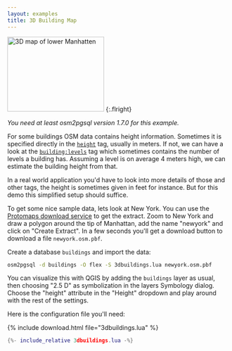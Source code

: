 ```yaml
---
layout: examples
title: 3D Building Map
---
```


<a href="3dbuildings-manhatten.png"><img alt="3D map of lower Manhatten" class="withborder" src="3dbuildings-manhatten.png" width="220" height="170"/></a>
{:.flright}

*You need at least osm2pgsql version 1.7.0 for this example.*

For some buildings OSM data contains height information. Sometimes it is
specified directly in the
[`height`](https://taginfo.openstreetmap.org/keys/height) tag, usually in
meters. If not, we can have a look at the
[`building:levels`](https://taginfo.openstreetmap.org/keys/building:levels) tag
which sometimes contains the number of levels a building has. Assuming a level
is on average 4 meters high, we can estimate the building height from that.

In a real world application you'd have to look into more details of those and
other tags, the height is sometimes given in feet for instance. But for this
demo this simplified setup should suffice.

To get some nice sample data, lets look at New York. You can use the [Protomaps
download service](https://protomaps.com/downloads/osm) to get the extract. Zoom
to New York and draw a polygon around the tip of Manhattan, add the name
"newyork" and click on "Create Extract". In a few seconds you'll get a download
button to download a file `newyork.osm.pbf`.

Create a database `buildings` and import the data:

```sh
osm2pgsql -d buildings -O flex -S 3dbuildings.lua newyork.osm.pbf
```

You can visualize this with QGIS by adding the `buildings` layer as usual,
then choosing "2.5 D" as symbolization in the layers Symbology dialog. Choose
the "height" attribute in the "Height" dropdown and play around with the rest
of the settings.

Here is the configuration file you'll need:

{% include download.html file="3dbuildings.lua" %}

```lua
{%- include_relative 3dbuildings.lua -%}
```

